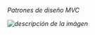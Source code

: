 <em>Patrones de diseño MVC<em>

![descripción de la imágen](https://drive.google.com/file/d/1O84uOeOQA5JcbfLJ381U9j8DGWgpnEZk/view)

